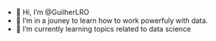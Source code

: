 - 👋 Hi, I’m @GuilherLRO
- 👀 I’m in a jouney to learn how to work powerfuly with data.
- 🌱 I’m currently learning topics related to data science

<!---

- 💞️ I’m looking to collaborate on ...
- 📫 How to reach me ...


GuilherLRO/GuilherLRO is a ✨ special ✨ repository because its `README.md` (this file) appears on your GitHub profile.
You can click the Preview link to take a look at your changes.
--->
